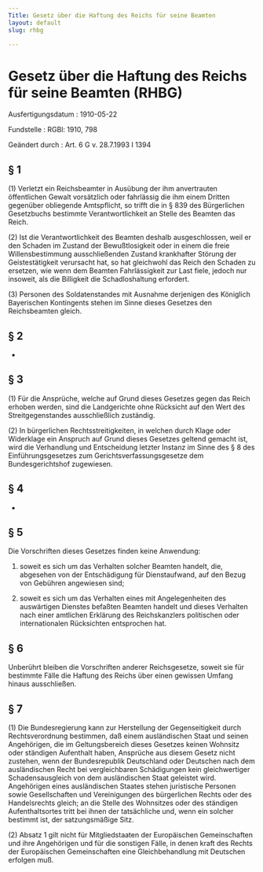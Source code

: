 ```yaml
---
Title: Gesetz über die Haftung des Reichs für seine Beamten
layout: default
slug: rhbg

---
```


# Gesetz über die Haftung des Reichs für seine Beamten (RHBG)

Ausfertigungsdatum
:   1910-05-22

Fundstelle
:   RGBl: 1910, 798

Geändert durch
:   Art. 6 G v. 28.7.1993 I 1394


## § 1

(1) Verletzt ein
Reichsbeamter              in Ausübung der ihm anvertrauten
öffentlichen Gewalt vorsätzlich oder fahrlässig die ihm einem Dritten
gegenüber obliegende Amtspflicht, so trifft die in § 839 des
Bürgerlichen Gesetzbuchs bestimmte Verantwortlichkeit an Stelle des
Beamten das
Reich.

(2) Ist die Verantwortlichkeit des Beamten deshalb ausgeschlossen,
weil er den Schaden im Zustand der Bewußtlosigkeit oder in einem die
freie Willensbestimmung ausschließenden Zustand krankhafter Störung
der Geistestätigkeit verursacht hat, so hat gleichwohl das
Reich              den Schaden zu ersetzen, wie wenn dem Beamten
Fahrlässigkeit zur Last fiele, jedoch nur insoweit, als die Billigkeit
die Schadloshaltung erfordert.

(3) Personen des Soldatenstandes
mit Ausnahme derjenigen des Königlich Bayerischen Kontingents
stehen im Sinne dieses Gesetzes den
Reichsbeamten              gleich.


## § 2

-


## § 3

(1) Für die Ansprüche, welche auf Grund dieses Gesetzes gegen das
Reich              erhoben werden, sind die Landgerichte ohne
Rücksicht auf den Wert des Streitgegenstandes ausschließlich
zuständig.

(2) In bürgerlichen Rechtsstreitigkeiten, in welchen durch Klage oder
Widerklage ein Anspruch auf Grund dieses Gesetzes geltend gemacht ist,
wird die Verhandlung und Entscheidung letzter Instanz im Sinne des § 8
des Einführungsgesetzes zum Gerichtsverfassungsgesetze dem
Bundesgerichtshof zugewiesen.


## § 4

-


## § 5

Die Vorschriften dieses Gesetzes finden keine Anwendung:

1.  soweit es sich um das Verhalten solcher Beamten handelt, die,
    abgesehen von der Entschädigung für Dienstaufwand, auf den Bezug von
    Gebühren angewiesen sind;


2.  soweit es sich um das Verhalten eines mit Angelegenheiten des
    auswärtigen Dienstes befaßten Beamten handelt und dieses Verhalten
    nach einer amtlichen Erklärung des
    Reichskanzlers                    politischen oder internationalen
    Rücksichten entsprochen hat.





## § 6

Unberührt bleiben die Vorschriften anderer
Reichsgesetze,              soweit sie für bestimmte Fälle die Haftung
des
Reichs              über einen gewissen Umfang hinaus ausschließen.


## § 7

(1) Die Bundesregierung kann zur Herstellung der Gegenseitigkeit durch
Rechtsverordnung bestimmen, daß einem ausländischen Staat und seinen
Angehörigen, die im Geltungsbereich dieses Gesetzes keinen Wohnsitz
oder ständigen Aufenthalt haben, Ansprüche aus diesem Gesetz nicht
zustehen, wenn der Bundesrepublik Deutschland oder Deutschen nach dem
ausländischen Recht bei vergleichbaren Schädigungen kein
gleichwertiger Schadensausgleich von dem ausländischen Staat geleistet
wird. Angehörigen eines ausländischen Staates stehen juristische
Personen sowie Gesellschaften und Vereinigungen des bürgerlichen
Rechts oder des Handelsrechts gleich; an die Stelle des Wohnsitzes
oder des ständigen Aufenthaltsortes tritt bei ihnen der tatsächliche
und, wenn ein solcher bestimmt ist, der satzungsmäßige Sitz.

(2) Absatz 1 gilt nicht für Mitgliedstaaten der Europäischen
Gemeinschaften und ihre Angehörigen und für die sonstigen Fälle, in
denen kraft des Rechts der Europäischen Gemeinschaften eine
Gleichbehandlung mit Deutschen erfolgen muß.

